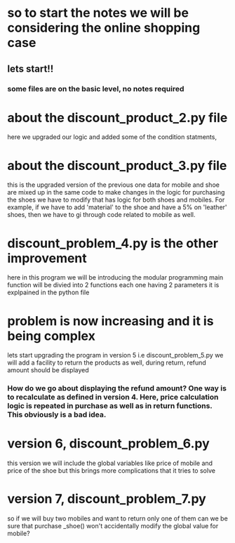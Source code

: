 # so to start the notes we will be considering the online shopping case
## lets start!!
### some files are on the basic level, no notes required


# about the discount_product_2.py file
here we upgraded our logic and added some of the condition statments, 

# about the discount_product_3.py file
this is the upgraded version of the previous one
data for mobile and shoe are mixed up in the same code
to make changes in the logic for purchasing the shoes we have to modify that has logic for both shoes and mobiles. For example, if we have to add 'material' to the shoe and have a 5% on 'leather' shoes, then we have to gi through code related to mobile as well.
# discount_problem_4.py is the other improvement
here in this program we will be introducing the modular programming
main function will be divied into 2 functions each one having 2 parameters
it is explpained in the python file



# problem is now increasing and it is being complex
lets start upgrading the program in version 5 i.e discount_problem_5.py
we will add a facility to return the products as well, during return, refund amount should be displayed

### How do we go about displaying the refund amount? One way is to recalculate as defined in version 4. Here, price calculation logic is repeated in purchase as well as in return functions. This obviously is a bad idea.


# version 6, discount_problem_6.py
this version we will include the global variables like price of mobile and price of the shoe
but this brings more complications that it tries to solve


# version 7, discount_problem_7.py
so if we will buy two mobiles and want to return only one of them
can we be sure that purchase _shoe() won't accidentally modify the global value for mobile?